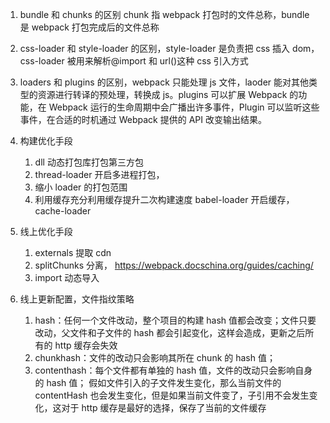 <!--
 * @Author: 谢树宏
 * @Date: 2022-02-08 10:24:32
 * @LastEditors: 谢树宏
 * @LastEditTime: 2022-02-09 15:15:21
 * @FilePath: /about-study/webpack.md
-->

1. bundle 和 chunks 的区别 chunk 指 webpack 打包时的文件总称，bundle 是 webpack 打包完成后的文件总称
2. css-loader 和 style-loader 的区别，style-loader 是负责把 css 插入 dom， css-loader 被用来解析@import 和 url()这种 css 引入方式
3. loaders 和 plugins 的区别，webpack 只能处理 js 文件，laoder 能对其他类型的资源进行转译的预处理，转换成 js。plugins 可以扩展 Webpack 的功能，在 Webpack 运行的生命周期中会广播出许多事件，Plugin 可以监听这些事件，在合适的时机通过 Webpack 提供的 API 改变输出结果。

4. 构建优化手段

   1. dll 动态打包库打包第三方包
   2. thread-loader 开启多进程打包，
   3. 缩小 loader 的打包范围
   4. 利用缓存充分利用缓存提升二次构建速度 babel-loader 开启缓存， cache-loader

5. 线上优化手段

   1. externals 提取 cdn
   2. splitChunks 分离， https://webpack.docschina.org/guides/caching/
   3. import 动态导入

6. 线上更新配置，文件指纹策略
   1. hash：任何一个文件改动，整个项目的构建 hash 值都会改变；文件只要改动，父文件和子文件的 hash 都会引起变化，这样会造成，更新之后所有的 http 缓存会失效
   2. chunkhash：文件的改动只会影响其所在 chunk 的 hash 值；
   3. contenthash：每个文件都有单独的 hash 值，文件的改动只会影响自身的 hash 值；
      假如文件引入的子文件发生变化，那么当前文件的 contentHash 也会发生变化，但是如果当前文件变了，子引用不会发生变化，这对于 http 缓存是最好的选择，保存了当前的文件缓存

